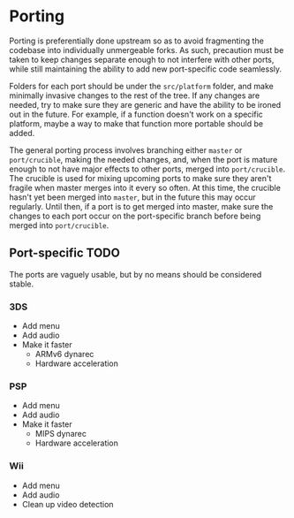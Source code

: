 Porting
=======

Porting is preferentially done upstream so as to avoid fragmenting the codebase into individually unmergeable forks. As such, precaution must be taken to keep changes separate enough to not interfere with other ports, while still maintaining the ability to add new port-specific code seamlessly.

Folders for each port should be under the `src/platform` folder, and make minimally invasive changes to the rest of the tree. If any changes are needed, try to make sure they are generic and have the ability to be ironed out in the future. For example, if a function doesn't work on a specific platform, maybe a way to make that function more portable should be added.

The general porting process involves branching either `master` or `port/crucible`, making the needed changes, and, when the port is mature enough to not have major effects to other ports, merged into `port/crucible`. The crucible is used for mixing upcoming ports to make sure they aren't fragile when master merges into it every so often. At this time, the crucible hasn't yet been merged into `master`, but in the future this may occur regularly. Until then, if a port is to get merged into master, make sure the changes to each port occur on the port-specific branch before being merged into `port/crucible`.

Port-specific TODO
------------------

The ports are vaguely usable, but by no means should be considered stable.

### 3DS
* Add menu
* Add audio
* Make it faster
	* ARMv6 dynarec
	* Hardware acceleration

### PSP
* Add menu
* Add audio
* Make it faster
	* MIPS dynarec
	* Hardware acceleration

### Wii
* Add menu
* Add audio
* Clean up video detection